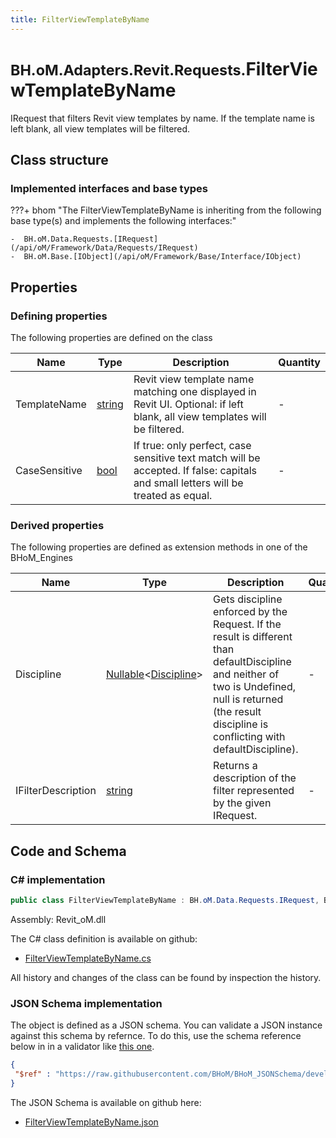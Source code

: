 ```yaml
---
title: FilterViewTemplateByName
---
```


# <small>BH.oM.Adapters.Revit.Requests.</small>**FilterViewTemplateByName**

IRequest that filters Revit view templates by name. If the template name is left blank, all view templates will be filtered.

## Class structure

### Implemented interfaces and base types

???+ bhom "The FilterViewTemplateByName is inheriting from the following base type(s) and implements the following interfaces:"

    -  BH.oM.Data.Requests.[IRequest](/api/oM/Framework/Data/Requests/IRequest)
    -  BH.oM.Base.[IObject](/api/oM/Framework/Base/Interface/IObject)


## Properties



### Defining properties

The following properties are defined on the class

| Name             | Type             | Description      | Quantity         |
|------------------|------------------|------------------|------------------|
| TemplateName | [string](https://learn.microsoft.com/en-us/dotnet/api/System.String?view=netstandard-2.0) | Revit view template name matching one displayed in Revit UI. Optional: if left blank, all view templates will be filtered. | - |
| CaseSensitive | [bool](https://learn.microsoft.com/en-us/dotnet/api/System.Boolean?view=netstandard-2.0) | If true: only perfect, case sensitive text match will be accepted. If false: capitals and small letters will be treated as equal. | - |


### Derived properties

The following properties are defined as extension methods in one of the BHoM_Engines

| Name             | Type             | Description      | Quantity         | Engine           |
|------------------|------------------|------------------|------------------|------------------|
| Discipline | [Nullable](https://learn.microsoft.com/en-us/dotnet/api/System.Nullable-1?view=netstandard-2.0)&lt;[Discipline](/api/oM/Adapter/Adapters/Revit/Enums/Discipline)&gt; | Gets discipline enforced by the Request. If the result is different than defaultDiscipline and neither of two is Undefined, null is returned (the result discipline is conflicting with defaultDiscipline). | - | Revit_Engine |
| IFilterDescription | [string](https://learn.microsoft.com/en-us/dotnet/api/System.String?view=netstandard-2.0) | Returns a description of the filter represented by the given IRequest. | - | Revit_Engine |


## Code and Schema

### C# implementation

``` C# title="C#"
public class FilterViewTemplateByName : BH.oM.Data.Requests.IRequest, BH.oM.Base.IObject
```

Assembly: Revit_oM.dll

The C# class definition is available on github:

- [FilterViewTemplateByName.cs](https://github.com/BHoM/Revit_Toolkit/blob/develop/Revit_oM/Requests\FilterViewTemplateByName.cs)

All history and changes of the class can be found by inspection the history.
### JSON Schema implementation

The object is defined as a JSON schema. You can validate a JSON instance against this schema by refernce. To do this, use the schema reference below in in a validator like [this one](https://www.jsonschemavalidator.net/).

``` json title="JSON Schema"
{
 "$ref" : "https://raw.githubusercontent.com/BHoM/BHoM_JSONSchema/develop/Revit_oM/Requests/FilterViewTemplateByName.json"
}
```

The JSON Schema is available on github here:

- [FilterViewTemplateByName.json](https://github.com/BHoM/BHoM_JSONSchema/blob/develop/Revit_oM/Requests/FilterViewTemplateByName.json)
